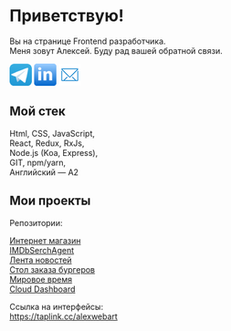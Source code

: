 Приветствую!
===

Вы на странице Frontend разработчика.\
Меня зовут Алексей. Буду рад вашей обратной связи.

[![telegramLink](telegramButton.png)](https://t.me/AlexWebArt)
[![linkedinLink](linkedinButton.png)](https://www.linkedin.com/in/aleksey-artemchuk-07858525a)
[![emailLink](emailButton.png)](mailto:gelusiv@gmail.com)

## Мой стек

Html, CSS, JavaScript,\
React, Redux, RxJs,\
Node.js (Koa, Express),\
GIT, npm/yarn,\
Английский — A2

## Мои проекты

Репозитории:

[Интернет магазин](https://github.com/AlexWEBArt/ra-online-store)\
[IMDbSerchAgent](https://github.com/AlexWEBArt/ra-redux-toolkit-ts)\
[Лента новостей](https://github.com/AlexWEBArt/ra-redux-observable)\
[Стол заказа бургеров](https://github.com/AlexWEBArt/burger-angular)\
[Мировое время](https://alexwebart.github.io/ra-world-watches)\
[Cloud Dashboard](https://github.com/AlexWEBArt/AHJ-Cloud-Dashboard-fronend)

Ссылка на интерфейсы:\
https://taplink.cc/alexwebart

<!--
**AlexWEBArt/AlexWEBArt** is a ✨ _special_ ✨ repository because its `README.md` (this file) appears on your GitHub profile.

Here are some ideas to get you started:

- 🔭 I’m currently working on ...
- 🌱 I’m currently learning ...
- 👯 I’m looking to collaborate on ...
- 🤔 I’m looking for help with ...
- 💬 Ask me about ...
- 📫 How to reach me: ...
- 😄 Pronouns: ...
- ⚡ Fun fact: ...
-->
